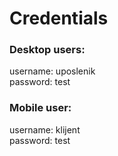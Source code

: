 # Credentials

### Desktop users:
  username: uposlenik                                                                                                                                               
  password: test
  

  
### Mobile user:
  username: klijent                                                                                                                                                     
  password: test
  